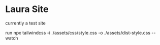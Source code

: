 
# Laura Site

currently a test site

run npx tailwindcss -i ./assets/css/style.css -o ./assets/dist-style.css --watch
